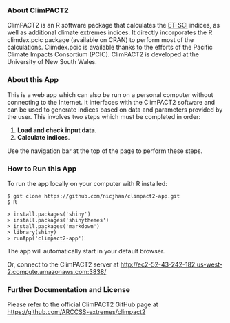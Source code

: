 
### About ClimPACT2
ClimPACT2 is an R software package that calculates the [ET-SCI](https://www.wmo.int/pages/prog/wcp/ccl/opace/opace4/ET-SCI-4-1.php) indices, as well as additional climate extremes indices. It directly incorporates the R climdex.pcic package (available on CRAN) to perform most of the calculations. Climdex.pcic is available thanks to the efforts of the Pacific Climate Impacts Consortium (PCIC). ClimPACT2 is developed at the University of New South Wales.

### About this App
This is a web app which can also be run on a personal computer without connecting to the Internet. It interfaces with the ClimPACT2 software and can be used to generate indices based on data and parameters provided by the user. This involves two steps which must be completed in order:

1. **Load and check input data**.  
2. **Calculate indices**.

Use the navigation bar at the top of the page to perform these steps. 

### How to Run this App
 To run the app locally on your computer with R installed:

```{bash}
$ git clone https://github.com/nicjhan/climpact2-app.git
$ R
```

```{r}
> install.packages('shiny')
> install.packages('shinythemes')
> install.packages('markdown')
> library(shiny)
> runApp('climpact2-app')
```
The app will automatically start in your default browser.

Or, connect to the ClimPACT2 server at http://ec2-52-43-242-182.us-west-2.compute.amazonaws.com:3838/

### Further Documentation and License
Please refer to the official ClimPACT2 GitHub page at https://github.com/ARCCSS-extremes/climpact2

